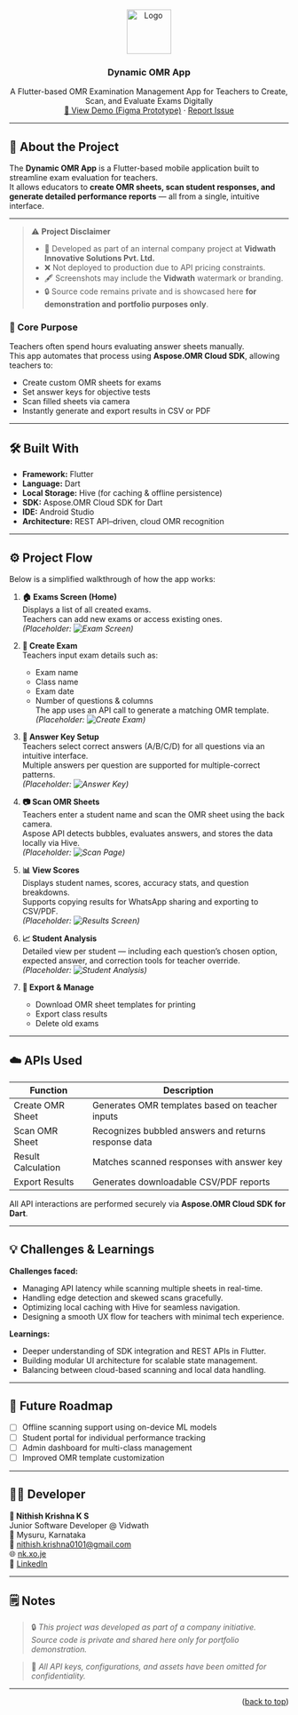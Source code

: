 <a id="readme-top"></a>

<!-- PROJECT LOGO -->
<br />
<div align="center">
  <a href="https://github.com/Nithish-Krishna/dynamic-omr-app">
    <img src="images/logo.png" alt="Logo" width="80" height="80">
  </a>

<h3 align="center">Dynamic OMR App</h3>

  <p align="center">
    A Flutter-based OMR Examination Management App for Teachers to Create, Scan, and Evaluate Exams Digitally
    <br />
    <a href="#">🎥 View Demo (Figma Prototype)</a>
    ·
    <a href="https://github.com/Nithish-Krishna/dynamic-omr-app/issues">Report Issue</a>
  </p>
</div>

---

## 📘 About the Project

The **Dynamic OMR App** is a Flutter-based mobile application built to streamline exam evaluation for teachers.  
It allows educators to **create OMR sheets, scan student responses, and generate detailed performance reports** — all from a single, intuitive interface.

---

> ⚠️ **Project Disclaimer**
> 
> - 🧩 Developed as part of an internal company project at **Vidwath Innovative Solutions Pvt. Ltd.**  
> - ❌ Not deployed to production due to API pricing constraints.  
> - 🖋️ Screenshots may include the **Vidwath** watermark or branding.  
> - 🔒 Source code remains private and is showcased here **for demonstration and portfolio purposes only**.



### 🎯 Core Purpose
Teachers often spend hours evaluating answer sheets manually.  
This app automates that process using **Aspose.OMR Cloud SDK**, allowing teachers to:
- Create custom OMR sheets for exams  
- Set answer keys for objective tests  
- Scan filled sheets via camera  
- Instantly generate and export results in CSV or PDF  

---

## 🛠️ Built With

* **Framework:** Flutter  
* **Language:** Dart  
* **Local Storage:** Hive (for caching & offline persistence)  
* **SDK:** Aspose.OMR Cloud SDK for Dart  
* **IDE:** Android Studio  
* **Architecture:** REST API–driven, cloud OMR recognition  

---

## ⚙️ Project Flow

Below is a simplified walkthrough of how the app works:

1. **🏠 Exams Screen (Home)**  
   Displays a list of all created exams.  
   Teachers can add new exams or access existing ones.  
   *(Placeholder: ![Exam Screen](images/exam_screen.png))*

2. **📝 Create Exam**  
   Teachers input exam details such as:  
   - Exam name  
   - Class name  
   - Exam date  
   - Number of questions & columns  
   The app uses an API call to generate a matching OMR template.  
   *(Placeholder: ![Create Exam](images/create_exam.png))*

3. **🔑 Answer Key Setup**  
   Teachers select correct answers (A/B/C/D) for all questions via an intuitive interface.  
   Multiple answers per question are supported for multiple-correct patterns.  
   *(Placeholder: ![Answer Key](images/answer_key.png))*

4. **📷 Scan OMR Sheets**  
   Teachers enter a student name and scan the OMR sheet using the back camera.  
   Aspose API detects bubbles, evaluates answers, and stores the data locally via Hive.  
   *(Placeholder: ![Scan Page](images/scan_page.png))*

5. **📊 View Scores**  
   Displays student names, scores, accuracy stats, and question breakdowns.  
   Supports copying results for WhatsApp sharing and exporting to CSV/PDF.  
   *(Placeholder: ![Results Screen](images/results_screen.png))*

6. **📈 Student Analysis**  
   Detailed view per student — including each question’s chosen option, expected answer, and correction tools for teacher override.  
   *(Placeholder: ![Student Analysis](images/student_analysis.png))*

7. **🧾 Export & Manage**  
   - Download OMR sheet templates for printing  
   - Export class results  
   - Delete old exams  

---

## ☁️ APIs Used

| Function | Description |
|-----------|-------------|
| Create OMR Sheet | Generates OMR templates based on teacher inputs |
| Scan OMR Sheet | Recognizes bubbled answers and returns response data |
| Result Calculation | Matches scanned responses with answer key |
| Export Results | Generates downloadable CSV/PDF reports |

All API interactions are performed securely via **Aspose.OMR Cloud SDK for Dart**.

---

## 💡 Challenges & Learnings

**Challenges faced:**
- Managing API latency while scanning multiple sheets in real-time.  
- Handling edge detection and skewed scans gracefully.  
- Optimizing local caching with Hive for seamless navigation.  
- Designing a smooth UX flow for teachers with minimal tech experience.

**Learnings:**
- Deeper understanding of SDK integration and REST APIs in Flutter.  
- Building modular UI architecture for scalable state management.  
- Balancing between cloud-based scanning and local data handling.  

---

## 🚧 Future Roadmap

- [ ] Offline scanning support using on-device ML models  
- [ ] Student portal for individual performance tracking  
- [ ] Admin dashboard for multi-class management  
- [ ] Improved OMR template customization  

---

## 👨‍💻 Developer

**👤 Nithish Krishna K S**  
Junior Software Developer @ Vidwath  
📍 Mysuru, Karnataka  
📧 [nithish.krishna0101@gmail.com](mailto:nithish.krishna0101@gmail.com)  
🌐 [nk.xo.je](https://nk.xo.je)  
🔗 [LinkedIn](https://linkedin.com/in/nithishkrishna01)

---

## 🗒️ Notes

> 🔒 *This project was developed as part of a company initiative.  
Source code is private and shared here only for portfolio demonstration.*  

> 🧠 *All API keys, configurations, and assets have been omitted for confidentiality.*

---

<p align="right">(<a href="#readme-top">back to top</a>)</p>

